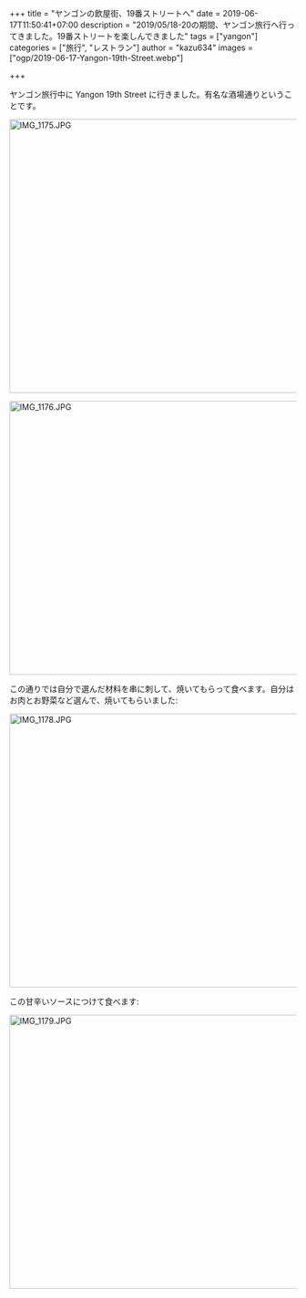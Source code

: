 +++
title = "ヤンゴンの飲屋街、19番ストリートへ"
date = 2019-06-17T11:50:41+07:00
description = "2019/05/18-20の期間、ヤンゴン旅行へ行ってきました。19番ストリートを楽しんできました"
tags = ["yangon"]
categories = ["旅行", "レストラン"]
author = "kazu634"
images = ["ogp/2019-06-17-Yangon-19th-Street.webp"]

+++

<!--more-->
ヤンゴン旅行中に Yangon 19th Street に行きました。有名な酒場通りということです。

<a data-flickr-embed="true"  href="https://www.flickr.com/photos/42332031@N02/40924164163/in/album-72157708525915875/" title="IMG_1175.JPG"><img src="https://live.staticflickr.com/65535/40924164163_59352c8dc3_z.jpg" width="640" height="480" alt="IMG_1175.JPG"></a><script async src="//embedr.flickr.com/assets/client-code.js" charset="utf-8"></script>

<a data-flickr-embed="true"  href="https://www.flickr.com/photos/42332031@N02/40924165303/in/album-72157708525915875/" title="IMG_1176.JPG"><img src="https://live.staticflickr.com/65535/40924165303_330ce9cb38_z.jpg" width="640" height="480" alt="IMG_1176.JPG"></a><script async src="//embedr.flickr.com/assets/client-code.js" charset="utf-8"></script>

この通りでは自分で選んだ材料を串に刺して、焼いてもらって食べます。自分はお肉とお野菜など選んで、焼いてもらいました:

<a data-flickr-embed="true"  href="https://www.flickr.com/photos/42332031@N02/46974436505/in/album-72157708525915875/" title="IMG_1178.JPG"><img src="https://live.staticflickr.com/65535/46974436505_bc27ba97f9_z.jpg" width="640" height="480" alt="IMG_1178.JPG"></a><script async src="//embedr.flickr.com/assets/client-code.js" charset="utf-8"></script>

この甘辛いソースにつけて食べます:

<a data-flickr-embed="true"  href="https://www.flickr.com/photos/42332031@N02/47101203834/in/album-72157708525915875/" title="IMG_1179.JPG"><img src="https://live.staticflickr.com/65535/47101203834_f0872d2374_z.jpg" width="640" height="480" alt="IMG_1179.JPG"></a><script async src="//embedr.flickr.com/assets/client-code.js" charset="utf-8"></script>

